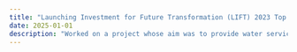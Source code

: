 ```yaml
---
title: "Launching Investment for Future Transformation (LIFT) 2023 Top 8 Team"
date: 2025-01-01
description: "Worked on a project whose aim was to provide water services and proper sanitization to the people of Eritrea through the use of state-of-the-art IoT devices and the creation of an inter-connected Water Grid."
---
```

